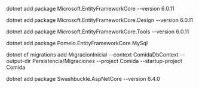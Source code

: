 dotnet add package Microsoft.EntityFrameworkCore --version 6.0.11

dotnet add package Microsoft.EntityFrameworkCore.Design --version 6.0.11

dotnet add package Microsoft.EntityFrameworkCore.Tools --version 6.0.11

dotnet add package Pomelo.EntityFrameworkCore.MySql 

dotnet ef migrations add MigracionInicial --context ComidaDbContext --output-dir Persistencia/Migraciones --project Comida --startup-project Comida

dotnet add package Swashbuckle.AspNetCore --version 6.4.0